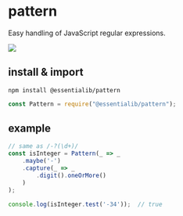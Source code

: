 # pattern
Easy handling of JavaScript regular expressions.  

<a href="https://www.npmjs.com/package/@essentialib/pattern" target="_blank"><img src="https://img.shields.io/badge/npm-%40essentialib%2Fpattern-gray?logo=npm&labelColor=cc3534&link=https%3A%2F%2Fwww.npmjs.com%2Fpackage%2F%40essentialib%2Fpattern"></a>

## install & import
```shell
npm install @essentialib/pattern
```
```js
const Pattern = require("@essentialib/pattern");
```

## example
```js
// same as /-?(\d+)/
const isInteger = Pattern(_ => _
    .maybe('-')  
    .capture(_ => _
        .digit().oneOrMore()
    )
);

console.log(isInteger.test('-34'));  // true
```
